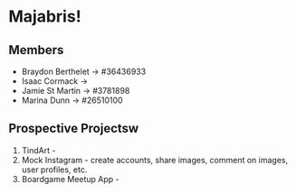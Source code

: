# Majabris!

## Members
- Braydon Berthelet -> #36436933
- Isaac Cormack -> 
- Jamie St Martin -> #3781898
- Marina Dunn -> #26510100

## Prospective Projectsw
1. TindArt - 
2. Mock Instagram - create accounts, share images, comment on images, user profiles, etc.
3. Boardgame Meetup App - 
